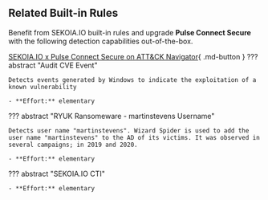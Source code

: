 ## Related Built-in Rules

Benefit from SEKOIA.IO built-in rules and upgrade **Pulse Connect Secure** with the following detection capabilities out-of-the-box.

[SEKOIA.IO x Pulse Connect Secure on ATT&CK Navigator](https://mitre-attack.github.io/attack-navigator/#layerURL=https%3A%2F%2Fraw.githubusercontent.com%2FSEKOIA-IO%2Fdocumentation%2Fmain%2F_shared_content%2Foperations_center%2Fdetection%2Fgenerated%2Fattack_7a12aa3b-ec73-4ebb-8fb3-f7c543fd84a5_do_not_edit_manually.json){ .md-button }
??? abstract "Audit CVE Event"
    
    Detects events generated by Windows to indicate the exploitation of a known vulnerability
    
    - **Effort:** elementary

??? abstract "RYUK Ransomeware - martinstevens Username"
    
    Detects user name "martinstevens". Wizard Spider is used to add the user name "martinstevens" to the AD of its victims. It was observed in several campaigns; in 2019 and 2020.
    
    - **Effort:** elementary

??? abstract "SEKOIA.IO CTI"
    
    
    
    - **Effort:** elementary

